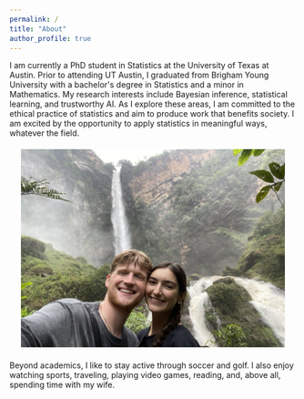 ```yaml
---
permalink: /
title: "About"
author_profile: true
---
```


I am currently a PhD student in Statistics at the University of Texas at Austin. Prior to attending UT Austin, I graduated from Brigham Young University with a bachelor's degree in Statistics and a minor in Mathematics. My research interests include Bayesian inference, statistical learning, and trustworthy AI. As I explore these areas, I am committed to the ethical practice of statistics and aim to produce work that benefits society. I am excited by the opportunity to apply statistics in meaningful ways, whatever the field.

<div style="text-align:center; margin: 20px;">
  <img src="/images/5B88A655-CA1D-41E3-AA0F-D227E010D6A7_1_105_c.jpeg" alt="expected goals" style="width: 600px;"/>
</div>

Beyond academics, I like to stay active through soccer and golf. I also enjoy watching sports, traveling, playing video games, reading, and, above all, spending time with my wife.

